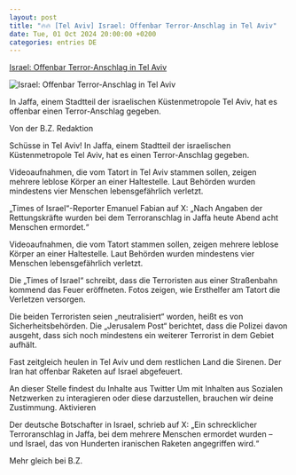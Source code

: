 ```yaml
---
layout: post
title: "🔥🔥 [Tel Aviv] Israel: Offenbar Terror-Anschlag in Tel Aviv"
date: Tue, 01 Oct 2024 20:00:00 +0200
categories: entries DE
---
```

[Israel: Offenbar Terror-Anschlag in Tel Aviv](https://www.bz-berlin.de/welt/israel-tel-aviv-jaffa-terror-anschlag)

![Israel: Offenbar Terror-Anschlag in Tel Aviv](https://image.bz-berlin.de/data/uploads/2024/10/gyi_2175283244-1.jpg)

In Jaffa, einem Stadtteil der israelischen Küstenmetropole Tel Aviv, hat es offenbar einen Terror-Anschlag gegeben.

Von der B.Z. Redaktion

Schüsse in Tel Aviv! In Jaffa, einem Stadtteil der israelischen Küstenmetropole Tel Aviv, hat es einen Terror-Anschlag gegeben.

Videoaufnahmen, die vom Tatort in Tel Aviv stammen sollen, zeigen mehrere leblose Körper an einer Haltestelle. Laut Behörden wurden mindestens vier Menschen lebensgefährlich verletzt.

„Times of Israel“-Reporter Emanuel Fabian auf X: „Nach Angaben der Rettungskräfte wurden bei dem Terroranschlag in Jaffa heute Abend acht Menschen ermordet.“

Videoaufnahmen, die vom Tatort stammen sollen, zeigen mehrere leblose Körper an einer Haltestelle. Laut Behörden wurden mindestens vier Menschen lebensgefährlich verletzt.

Die „Times of Israel“ schreibt, dass die Terroristen aus einer Straßenbahn kommend das Feuer eröffneten. Fotos zeigen, wie Ersthelfer am Tatort die Verletzen versorgen.

Die beiden Terroristen seien „neutralisiert“ worden, heißt es von Sicherheitsbehörden. Die „Jerusalem Post“ berichtet, dass die Polizei davon ausgeht, dass sich noch mindestens ein weiterer Terrorist in dem Gebiet aufhält.

Fast zeitgleich heulen in Tel Aviv und dem restlichen Land die Sirenen. Der Iran hat offenbar Raketen auf Israel abgefeuert.

An dieser Stelle findest du Inhalte aus Twitter Um mit Inhalten aus Sozialen Netzwerken zu interagieren oder diese darzustellen, brauchen wir deine Zustimmung. Aktivieren

Der deutsche Botschafter in Israel, schrieb auf X: „Ein schrecklicher Terroranschlag in Jaffa, bei dem mehrere Menschen ermordet wurden – und Israel, das von Hunderten iranischen Raketen angegriffen wird.“

Mehr gleich bei B.Z.

